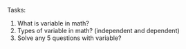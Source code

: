 Tasks:

1. What is variable in math?
2. Types of variable in math? (independent and dependent)
3. Solve any 5 questions with variable?